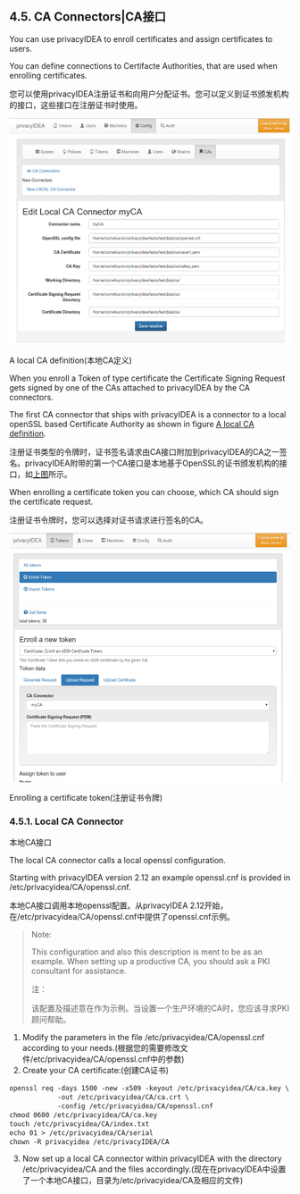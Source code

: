 ## 4.5. CA Connectors|CA接口

You can use privacyIDEA to enroll certificates and assign certificates to users.

You can define connections to Certifacte Authorities, that are used when enrolling certificates.

您可以使用privacyIDEA注册证书和向用户分配证书。您可以定义到证书颁发机构的接口，这些接口在注册证书时使用。

<sapn id="fig-caconnector"></sapn>

![CA-connectors](../Contents/CA-connectors.png)

A local CA definition(本地CA定义)

When you enroll a Token of type certificate the Certificate Signing Request gets signed by one of the CAs attached to privacyIDEA by the CA connectors.

The first CA connector that ships with privacyIDEA is a connector to a local openSSL based Certificate Authority as shown in figure [A local CA definition](#fig-caconnector).

注册证书类型的令牌时，证书签名请求由CA接口附加到privacyIDEA的CA之一签名。privacyIDEA附带的第一个CA接口是本地基于OpenSSL的证书颁发机构的接口，如[上图](#fig-caconnector)所示。

When enrolling a certificate token you can choose, which CA should sign the certificate request.

注册证书令牌时，您可以选择对证书请求进行签名的CA。

![enroll-cert](../Contents/enroll-cert.png)

Enrolling a certificate token(注册证书令牌)

### 4.5.1. Local CA Connector

本地CA接口

The local CA connector calls a local openssl configuration.

Starting with privacyIDEA version 2.12 an example openssl.cnf is provided in /etc/privacyidea/CA/openssl.cnf.

本地CA接口调用本地openssl配置。从privacyIDEA 2.12开始，在/etc/privacyidea/CA/openssl.cnf中提供了openssl.cnf示例。

> Note:
> 
> This configuration and also this description is ment to be as an example. When setting up a productive CA, you should ask a PKI consultant for assistance.
> 
> 注：
> 
> 该配置及描述意在作为示例。当设置一个生产环境的CA时，您应该寻求PKI顾问帮助。

1. Modify the parameters in the file /etc/privacyidea/CA/openssl.cnf according to your needs.(根据您的需要修改文件/etc/privacyidea/CA/openssl.cnf中的参数)
2. Create your CA certificate:(创建CA证书)
```
openssl req -days 1500 -new -x509 -keyout /etc/privacyidea/CA/ca.key \
            -out /etc/privacyidea/CA/ca.crt \
            -config /etc/privacyidea/CA/openssl.cnf
chmod 0600 /etc/privacyidea/CA/ca.key
touch /etc/privacyidea/CA/index.txt
echo 01 > /etc/privacyidea/CA/serial
chown -R privacyidea /etc/privacyIDEA/CA
```
3. Now set up a local CA connector within privacyIDEA with the directory /etc/privacyidea/CA and the files accordingly.(现在在privacyIDEA中设置了一个本地CA接口，目录为/etc/privacyidea/CA及相应的文件)